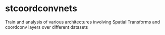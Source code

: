 # stcoordconvnets
Train and analysis of various architectures involving Spatial Transforms and coordconv layers over different datasets
